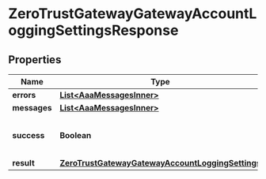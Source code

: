 

# ZeroTrustGatewayGatewayAccountLoggingSettingsResponse


## Properties

| Name | Type | Description | Notes |
|------------ | ------------- | ------------- | -------------|
|**errors** | [**List&lt;AaaMessagesInner&gt;**](AaaMessagesInner.md) |  |  |
|**messages** | [**List&lt;AaaMessagesInner&gt;**](AaaMessagesInner.md) |  |  |
|**success** | **Boolean** | Whether the API call was successful |  |
|**result** | [**ZeroTrustGatewayGatewayAccountLoggingSettings**](ZeroTrustGatewayGatewayAccountLoggingSettings.md) |  |  [optional] |



